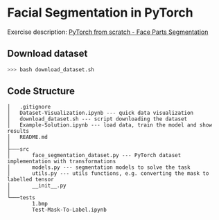 # Facial Segmentation in PyTorch
Exercise description: [PyTorch from scratch - Face Parts Segmentation](https://www.notion.so/beyondminds/PyTorch-from-scratch-Face-Parts-Segmentation-9f49d7471b68499aaac6f4037ebc2dff)

## Download dataset 
```bash
>>> bash download_dataset.sh
```

## Code Structure
```
│   .gitignore
│   Dataset-Visualization.ipynb --- quick data visualization
│   download_dataset.sh --- script downloading the dataset
│   Example-Solution.ipynb --- load data, train the model and show results
│   README.md
│
├───src
│       face_segmentation_dataset.py --- PyTorch dataset implementation with transformations
│       models.py --- segmentation models to solve the task
│       utils.py --- utils functions, e.g. converting the mask to labelled tensor
│       __init__.py
│
└───tests
        1.bmp
        Test-Mask-To-Label.ipynb 
```



